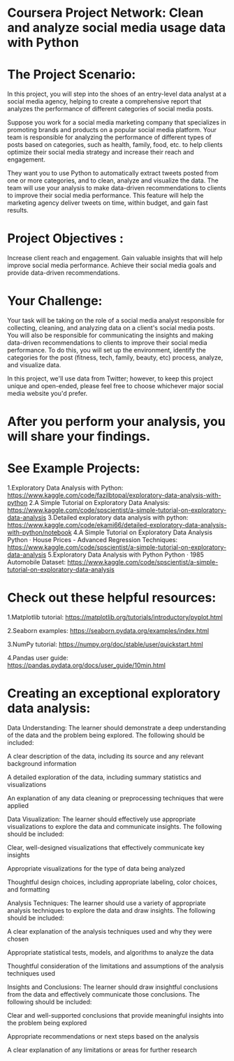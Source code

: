 # Coursera Project Network: Clean and analyze social media usage data with Python


# The Project Scenario:

In this project, you will step into the shoes of an entry-level data analyst at a social media agency, helping to create a comprehensive report that analyzes the performance of different categories of social media posts.

Suppose you work for a social media marketing company that specializes in promoting brands and products on a popular social media platform. Your team is responsible for analyzing the performance of different types of posts based on categories, such as health, family, food, etc. to help clients optimize their social media strategy and increase their reach and engagement.

They want you to use Python to automatically extract tweets posted from one or more categories, and to clean, analyze and visualize the data. The team will use your analysis to make data-driven recommendations to clients to improve their social media performance. This feature will help the marketing agency deliver tweets on time, within budget, and gain fast results.

# Project Objectives :

Increase client reach and engagement.
Gain valuable insights that will help improve social media performance.
Achieve their social media goals and provide data-driven recommendations.
# Your Challenge:

Your task will be taking on the role of a social media analyst responsible for collecting, cleaning, and analyzing data on a client's social media posts. You will also be responsible for communicating the insights and making data-driven recommendations to clients to improve their social media performance. To do this, you will set up the environment, identify the categories for the post (fitness, tech, family, beauty, etc) process, analyze, and visualize data.

In this project, we'll use data from Twitter; however, to keep this project unique and open-ended, please feel free to choose whichever major social media website you'd prefer.

# After you perform your analysis, you will share your findings.

# See Example Projects:

1.Exploratory Data Analysis with Python: https://www.kaggle.com/code/fazilbtopal/exploratory-data-analysis-with-python
2.A Simple Tutorial on Exploratory Data Analysis: https://www.kaggle.com/code/spscientist/a-simple-tutorial-on-exploratory-data-analysis
3.Detailed exploratory data analysis with python: https://www.kaggle.com/code/ekami66/detailed-exploratory-data-analysis-with-python/notebook
4.A Simple Tutorial on Exploratory Data Analysis Python · House Prices - Advanced Regression Techniques: https://www.kaggle.com/code/spscientist/a-simple-tutorial-on-exploratory-data-analysis
5.Exploratory Data Analysis with Python Python · 1985 Automobile Dataset: https://www.kaggle.com/code/spscientist/a-simple-tutorial-on-exploratory-data-analysis
# Check out these helpful resources:
1.Matplotlib tutorial: https://matplotlib.org/tutorials/introductory/pyplot.html

2.Seaborn examples: https://seaborn.pydata.org/examples/index.html

3.NumPy tutorial: https://numpy.org/doc/stable/user/quickstart.html

4.Pandas user guide: https://pandas.pydata.org/docs/user_guide/10min.html

# Creating an exceptional exploratory data analysis:

Data Understanding: The learner should demonstrate a deep understanding of the data and the problem being explored. The following should be included:

A clear description of the data, including its source and any relevant background information

A detailed exploration of the data, including summary statistics and visualizations

An explanation of any data cleaning or preprocessing techniques that were applied

Data Visualization: The learner should effectively use appropriate visualizations to explore the data and communicate insights. The following should be included:

Clear, well-designed visualizations that effectively communicate key insights

Appropriate visualizations for the type of data being analyzed

Thoughtful design choices, including appropriate labeling, color choices, and formatting

Analysis Techniques: The learner should use a variety of appropriate analysis techniques to explore the data and draw insights. The following should be included:

A clear explanation of the analysis techniques used and why they were chosen

Appropriate statistical tests, models, and algorithms to analyze the data

Thoughtful consideration of the limitations and assumptions of the analysis techniques used

Insights and Conclusions: The learner should draw insightful conclusions from the data and effectively communicate those conclusions. The following should be included:

Clear and well-supported conclusions that provide meaningful insights into the problem being explored

Appropriate recommendations or next steps based on the analysis

A clear explanation of any limitations or areas for further research
